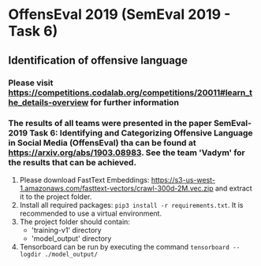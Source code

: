 # OffensEval 2019 (SemEval 2019 - Task 6)
## Identification of offensive language

### Please visit <https://competitions.codalab.org/competitions/20011#learn_the_details-overview> for further information
### The results of all teams were presented in the paper SemEval-2019 Task 6: Identifying and Categorizing Offensive Language in Social Media (OffensEval) tha can be found at <https://arxiv.org/abs/1903.08983>. See the team 'Vadym' for the results that can be achieved.

1. Please download FastText Embeddings: <https://s3-us-west-1.amazonaws.com/fasttext-vectors/crawl-300d-2M.vec.zip> 
and extract it to the project folder.
2. Install all required packages: `pip3 install -r requirements.txt`. It is recommended to use a virtual environment.
3. The project folder should contain:
    - 'training-v1' directory
    - 'model_output' directory
4. Tensorboard can be run by executing the command `tensorboard --logdir ./model_output/`
